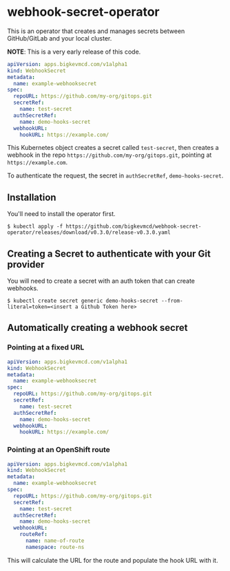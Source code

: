 # webhook-secret-operator

This is an operator that creates and manages secrets between GitHub/GitLab and your local cluster.

**NOTE**: This is a very early release of this code.

```yaml
apiVersion: apps.bigkevmcd.com/v1alpha1
kind: WebhookSecret
metadata:
  name: example-webhooksecret
spec:
  repoURL: https://github.com/my-org/gitops.git
  secretRef:
    name: test-secret
  authSecretRef:
    name: demo-hooks-secret
  webhookURL:
    hookURL: https://example.com/
```

This Kubernetes object creates a secret called `test-secret`, then creates a webhook in the repo `https://github.com/my-org/gitops.git`, pointing at `https://example.com`.

To authenticate the request, the secret in `authSecretRef`, `demo-hooks-secret`.

## Installation

You'll need to install the operator first.

```shell
$ kubectl apply -f https://github.com/bigkevmcd/webhook-secret-operator/releases/download/v0.3.0/release-v0.3.0.yaml
```

## Creating a Secret to authenticate with your Git provider

You will need to create a secret with an auth token that can create webhooks.

```shell
$ kubectl create secret generic demo-hooks-secret --from-literal=token=<insert a Github Token here>
```

## Automatically creating a webhook secret

### Pointing at a fixed URL

```yaml
apiVersion: apps.bigkevmcd.com/v1alpha1
kind: WebhookSecret
metadata:
  name: example-webhooksecret
spec:
  repoURL: https://github.com/my-org/gitops.git
  secretRef:
    name: test-secret
  authSecretRef:
    name: demo-hooks-secret
  webhookURL:
    hookURL: https://example.com/
```

### Pointing at an OpenShift route

```yaml
apiVersion: apps.bigkevmcd.com/v1alpha1
kind: WebhookSecret
metadata:
  name: example-webhooksecret
spec:
  repoURL: https://github.com/my-org/gitops.git
  secretRef:
    name: test-secret
  authSecretRef:
    name: demo-hooks-secret
  webhookURL:
    routeRef:
      name: name-of-route
      namespace: route-ns
```

This will calculate the URL for the route and populate the hook URL with it.
